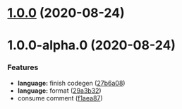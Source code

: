 # [1.0.0](https://github.com/tqma113/graph-test-language/compare/v1.0.0-alpha.0...v1.0.0) (2020-08-24)



# 1.0.0-alpha.0 (2020-08-24)


### Features

* **language:** finish codegen ([27b6a08](https://github.com/tqma113/graph-test-language/commit/27b6a081c59c7895032cf27b666998cc584e6641))
* **language:** format ([29a3b32](https://github.com/tqma113/graph-test-language/commit/29a3b327ebd4dd5061d0d1142ddc468f46feaee3))
* consume comment ([f1aea87](https://github.com/tqma113/graph-test-language/commit/f1aea872e887f41b3c51a3f005bd071b78c3fca0))



